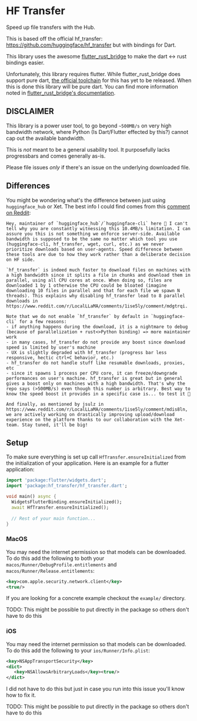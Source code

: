 # HF Transfer

Speed up file transfers with the Hub.

This is based off the official hf_transfer: https://github.com/huggingface/hf_transfer but with bindings for Dart.

This library uses the awesome [flutter_rust_bridge](https://pub.dev/packages/flutter_rust_bridge) to make the dart <-> rust bindings easier.

Unfortunately, this library requires flutter. While flutter_rust_bridge does support pure dart, [the official toolchain](https://github.com/dart-lang/native/issues/883) for this has yet to be released. When this is done this library will be pure dart. You can find more information noted in [flutter_rust_bridge's documentation](https://cjycode.com/flutter_rust_bridge/guides/miscellaneous/pure-dart).

## DISCLAIMER

This library is a power user tool, to go beyond `~500MB/s` on very high bandwidth
network, where Python (Is Dart/Flutter effected by this?) cannot cap out the available bandwidth.

This is *not* meant to be a general usability tool.
It purposefully lacks progressbars and comes generally as-is.

Please file issues *only* if there's an issue on the underlying downloaded file.

## Differences

You might be wondering what's the difference between just using `huggingface_hub` or Xet. The best info I could find comes from this [comment on Reddit](https://www.reddit.com/r/LocalLLaMA/comments/1ise5ly/comment/mdluygv/):

```
Hey, maintainer of `huggingface_hub`/`huggingface-cli` here 👋 I can't tell why you are constantly witnessing this 10.4MB/s limitation. I can assure you this is not something we enforce server-side. Available bandwidth is supposed to be the same no matter which tool you use (huggingface-cli, hf_transfer, wget, curl, etc.) as we never prioritize downloads based on user-agents. Speed difference between these tools are due to how they work rather than a deliberate decision on HF side.

`hf_transfer` is indeed much faster to download files on machines with a high bandwidth since it splits a file in chunks and download them in parallel, using all CPU cores at once. When doing so, files are downloaded 1 by 1 otherwise the CPU could be bloated (imagine downloading 10 files in parallel and that for each file we spawn N threads). This explains why disabling hf_transfer lead to 8 parallel downloads in https://www.reddit.com/r/LocalLLaMA/comments/1ise5ly/comment/mdgtrqi.

Note that we do not enable `hf_transfer` by default in `huggingface-cli` for a few reasons:
- if anything happens during the download, it is a nightmare to debug (because of parallelization + rust<>Python binding) => more maintainer work
- in many cases, hf_transfer do not provide any boost since download speed is limited by user's machine
- UX is slightly degraded with hf_transfer (progress bar less responsive, hectic ctrl+C behavior, etc.)
- hf_transfer do not handle stuff like resumable downloads, proxies, etc
- since it spawns 1 process per CPU core, it can freeze/downgrade performances on user's machine. hf_transfer is great but in general gives a boost only on machines with a high bandwidth. That's why the repo says (>500MB/s) even though this number is arbitrary. Best way to know the speed boost it provides in a specific case is... to test it 🤷

And finally, as mentioned by jsulz in https://www.reddit.com/r/LocalLLaMA/comments/1ise5ly/comment/mdis8ln, we are actively working on drastically improving upload/download experience on the platform thanks to our collaboration with the Xet-team. Stay tuned, it'll be big!
```

## Setup

To make sure everything is set up call `HfTransfer.ensureInitialized` from the initialization of your application. Here is an example for a flutter application:

```dart
import 'package:flutter/widgets.dart';
import 'package:hf_transfer/hf_transfer.dart';

void main() async {  
  WidgetsFlutterBinding.ensureInitialized();
  await HfTransfer.ensureInitialized();
  
  // Rest of your main function...
}
```

### MacOS

You may need the internet permission so that models can be downloaded. To do this add the following to both your `macos/Runner/DebugProfile.entitlements` and `macos/Runner/Release.entitlements`:

```xml
<key>com.apple.security.network.client</key>
<true/>
```

If you are looking for a concrete example checkout the `example/` directory.

TODO: This might be possible to put directly in the package so others don't have to do this

### iOS

You may need the internet permission so that models can be downloaded. To do this add the following to your `ios/Runner/Info.plist`:

```xml
<key>NSAppTransportSecurity</key>
<dict>
   <key>NSAllowsArbitraryLoads</key><true/>
</dict>
```

I did not have to do this but just in case you run into this issue you'll know how to fix it.

TODO: This might be possible to put directly in the package so others don't have to do this
